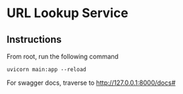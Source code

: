 # URL Lookup Service

## Instructions

From root, run the following command

```
uvicorn main:app --reload
```

For swagger docs, traverse to http://127.0.0.1:8000/docs#
